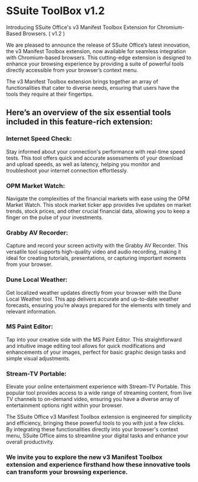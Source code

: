 # SSuite ToolBox v1.2
Introducing SSuite Office's v3 Manifest Toolbox Extension for Chromium-Based Browsers. ( v1.2 ) 

We are pleased to announce the release of SSuite Office’s latest innovation, the v3 Manifest Toolbox extension, now available for seamless integration with Chromium-based browsers. This cutting-edge extension is designed to enhance your browsing experience by providing a suite of powerful tools directly accessible from your browser’s context menu.

The v3 Manifest Toolbox extension brings together an array of functionalities that cater to diverse needs, ensuring that users have the tools they require at their fingertips.

## Here’s an overview of the six essential tools included in this feature-rich extension:

### Internet Speed Check:
Stay informed about your connection's performance with real-time speed tests. This tool offers quick and accurate assessments of your download and upload speeds, as well as latency, helping you monitor and troubleshoot your internet connection effortlessly.

### OPM Market Watch:
Navigate the complexities of the financial markets with ease using the OPM Market Watch. This stock market ticker app provides live updates on market trends, stock prices, and other crucial financial data, allowing you to keep a finger on the pulse of your investments.

### Grabby AV Recorder:
Capture and record your screen activity with the Grabby AV Recorder. This versatile tool supports high-quality video and audio recording, making it ideal for creating tutorials, presentations, or capturing important moments from your browser.

### Dune Local Weather:
Get localized weather updates directly from your browser with the Dune Local Weather tool. This app delivers accurate and up-to-date weather forecasts, ensuring you’re always prepared for the elements with timely and relevant information.

### MS Paint Editor:
Tap into your creative side with the MS Paint Editor. This straightforward and intuitive image editing tool allows for quick modifications and enhancements of your images, perfect for basic graphic design tasks and simple visual adjustments.

### Stream-TV Portable:
Elevate your online entertainment experience with Stream-TV Portable. This popular tool provides access to a wide range of streaming content, from live TV channels to on-demand video, ensuring you have a diverse array of entertainment options right within your browser.

The SSuite Office v3 Manifest Toolbox extension is engineered for simplicity and efficiency, bringing these powerful tools to you with just a few clicks. By integrating these functionalities directly into your browser's context menu, SSuite Office aims to streamline your digital tasks and enhance your overall productivity.

### We invite you to explore the new v3 Manifest Toolbox extension and experience firsthand how these innovative tools can transform your browsing experience.
